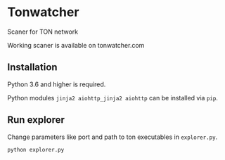 # Tonwatcher
Scaner for TON network

Working scaner is available on tonwatcher.com

## Installation
Python 3.6 and higher is required.

Python modules `jinja2 aiohttp_jinja2 aiohttp` can be installed via `pip`.

## Run explorer
Change parameters like port and path to ton executables in `explorer.py`.

`python explorer.py`
